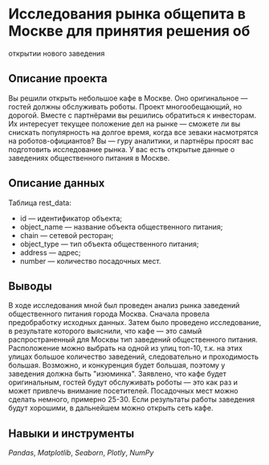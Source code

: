 # Исследования рынка общепита в Москве для принятия решения об
открытии нового заведения

## Описание проекта

Вы решили открыть небольшое кафе в Москве. Оно оригинальное — гостей должны обслуживать роботы. Проект многообещающий, но дорогой. Вместе с партнёрами вы решились обратиться к инвесторам. Их интересует текущее положение дел на рынке — сможете ли вы снискать популярность на долгое время, когда все зеваки насмотрятся на роботов-официантов?
Вы — гуру аналитики, и партнёры просят вас подготовить исследование рынка. У вас есть открытые данные о заведениях общественного питания в Москве.

## Описание данных

Таблица rest_data:
- id — идентификатор объекта;
- object_name — название объекта общественного питания;
- chain — сетевой ресторан;
- object_type — тип объекта общественного питания;
- address — адрес;
- number — количество посадочных мест.

## Выводы

В ходе исследования мной был проведен анализ рынка заведений общественного питания города Москва. Сначала провела предобработку исходных данных. Затем было проведено исследование, в результате которого выяснили, что кафе — это самый распространенный для Москвы тип заведений общественного питания. Расположение можно выбрать на одной из улиц топ-10, т.к. на этих улицах большое количество заведений, следовательно и проходимость большая. Возможно, и конкуренция будет большая, поэтому у заведения должна быть "изюминка". Заявлено, что кафе будет оригинальным, гостей будут обслуживать роботы — это как раз и может привлечь внимание посетителей. Посадочных мест можно сделать немного, примерно 25-30. Если результаты работы заведения будут хорошими, в дальнейшем можно открыть сеть кафе.

## Навыки и инструменты
*Pandas*, *Matplotlib*, *Seaborn*, *Plotly*, *NumPy*

